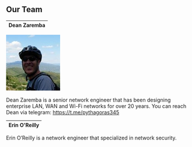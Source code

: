 ## Our Team

Dean Zaremba |
------------ | 
![](https://github.com/Pythagoras51213/tronsr-template/blob/master/Dean%20Profile.jpg?raw=true) 

Dean Zaremba is a senior network engineer that has been designing enterprise LAN, WAN and Wi-Fi networks for over 20 years. You can reach Dean via telegram: https://t.me/pythagoras345


Erin  O'Reilly |
------------ | 
Erin O’Reilly is a network engineer that specialized in network security.  



